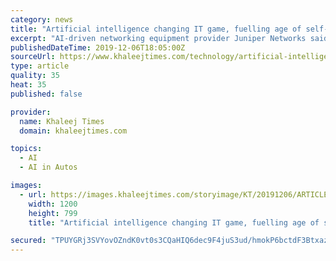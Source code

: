 ```yaml
---
category: news
title: "Artificial intelligence changing IT game, fuelling age of self-driving networks"
excerpt: "AI-driven networking equipment provider Juniper Networks said it is ready to address the challenge and the inherent complexity that comes with networking in the multicloud era at a time when artificial ... fuelling the age of self-driving networks."
publishedDateTime: 2019-12-06T18:05:00Z
sourceUrl: https://www.khaleejtimes.com/technology/artificial-intelligence-changing-it-game-fuelling-age-of-self-driving-networks
type: article
quality: 35
heat: 35
published: false

provider:
  name: Khaleej Times
  domain: khaleejtimes.com

topics:
  - AI
  - AI in Autos

images:
  - url: https://images.khaleejtimes.com/storyimage/KT/20191206/ARTICLE/191209471/AR/0/AR-191209471.jpg&NCS_modified=&exif=.jpg
    width: 1200
    height: 799
    title: "Artificial intelligence changing IT game, fuelling age of self-driving networks"

secured: "TPUYGRj3SVYovOZndK0vt0s3CQaHIQ6dec9F4juS3ud/hmokP6bctdF3BtxazBjFfHxJMYWKZlvFwVxSXT8ImTIFFQPRDUYuhHiyRx4/+MKQh4gbnPGDsFHdGZCSYOqg/W92vQcDnKuSuRJWW+7IIrgaPVq6FsJivLxcJ3l1AfHLcOu9YMu7StVZYXsrQ/ggDLtaoWr1HMj1g2vPa7ewv8oin0Q85cCaQbGB/Xlb22FR4Y5/ZZ2Qkij57T9NZQruiyz12l+C//2X4LejSk0xmw==;6gdxGR/I1IUi/QmeHl+XkQ=="
---
```


